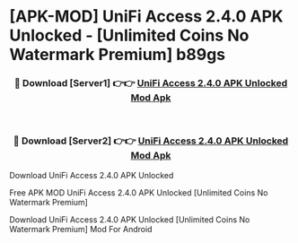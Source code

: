 # [APK-MOD] UniFi Access 2.4.0 APK Unlocked - [Unlimited Coins No Watermark Premium] b89gs



<div align="center">
<h3>🔴 Download [Server1] 👉👉 <a href="https://momento.my/?title=UniFi_Access_2.4.0_APK_Unlocked">UniFi Access 2.4.0 APK Unlocked Mod Apk</a></h3><br>

<h3>🔴 Download [Server2] 👉👉 <a href="https://momento.my/?title=UniFi_Access_2.4.0_APK_Unlocked">UniFi Access 2.4.0 APK Unlocked Mod Apk</a></h3>
</div>



Download UniFi Access 2.4.0 APK Unlocked 

Free APK MOD UniFi Access 2.4.0 APK Unlocked [Unlimited Coins No Watermark Premium]

Download UniFi Access 2.4.0 APK Unlocked [Unlimited Coins No Watermark Premium] Mod For Android
